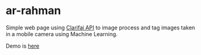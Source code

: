 # ar-rahman

Simple web page using [Clarifai API](https://www.clarifai.com/api) to image process and tag images taken in a mobile camera using Machine Learning.

Demo is [here](https://sabithpocker.github.io/ar-rahman/)
